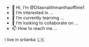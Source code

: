 - 👋 Hi, I’m @Dilasnalithmanthaoffline1
- 👀 I’m interested in ...
- 🌱 I’m currently learning ...
- 💞️ I’m looking to collaborate on ...
- 📫 How to reach me ...

<!---
Dilasnalithmanthaoffline1/Dilasnalithmanthaoffline1 is a ✨ special ✨ repository because its `README.md` (this file) appears on your GitHub profile.
You can click the Preview link to take a look at your changes.
--->
i live in srilanka 🇱🇰


